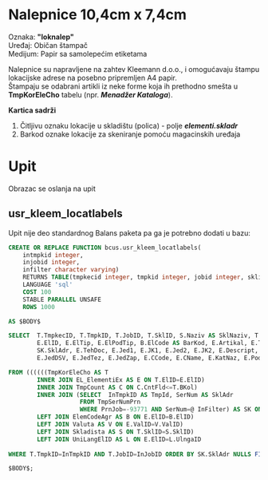 # Nalepnice 10,4cm x 7,4cm #

Oznaka: **"loknalep"**  
Uređaj: Običan štampač  
Medijum: Papir sa samolepećim etiketama  

Nalepnice su napravljene na zahtev Kleemann d.o.o., i omogućavaju štampu lokacijske adrese na posebno pripremljen A4 papir.  
Štampaju se odabrani artikli iz neke forme koja ih prethodno smešta u **TmpKorEleCho** tabelu (npr. ***Menadžer Kataloga***).

**Kartica sadrži**

1. Čitljivu oznaku lokacije u skladištu (polica) - polje ***elementi.skladr***
2. Barkod oznake lokacije za skeniranje pomoću magacinskih uređaja

# Upit #

Obrazac se oslanja na upit 

## usr_kleem_locatlabels ##

Upit nije deo standardnog Balans paketa pa ga je potrebno dodati u bazu:

```sql
CREATE OR REPLACE FUNCTION bcus.usr_kleem_locatlabels(
	intmpkid integer,
	injobid integer,
	infilter character varying)
    RETURNS TABLE(tmpkecid integer, tmpkid integer, jobid integer, sklid integer, sklnaziv character varying, bkol double precision, fcena double precision, popust double precision, mcena double precision, doctip integer, kolsmer double precision, pozicija integer, napomid integer, dtstamp double precision, elid integer, eltip integer, elpodtip integer, barkod character varying, artikal character varying, tip character varying, boja character varying, model character varying, naziv character varying, jed character varying, pcena double precision, tcena double precision, valid integer, tarbr integer, cm3 double precision, skladr character varying, tehdoc character varying, jed1 character varying, jk1 double precision, jed2 character varying, jk2 double precision, descript character varying, garrok integer, g double precision, gbrut double precision, kolpak double precision, jedpak character varying, duzina double precision, sirina double precision, visina double precision, kolpal double precision, jeddsv character varying, jedtez character varying, jedzap character varying, ccode character varying, cname character varying, katnaz character varying, podkatnaz character varying, eng_naziv character varying, gr_naziv character varying, ru_naziv character varying) 
    LANGUAGE 'sql'
    COST 100
    STABLE PARALLEL UNSAFE
    ROWS 1000

AS $BODY$

SELECT  T.TmpkecID, T.TmpkID, T.JobID, T.SklID, S.Naziv AS SklNaziv, T.BKol, T.FCena, T.Popust, T.MCena, T.DocTip, T.KolSmer, T.Pozicija, T.NapomID, T.DTStamp, 
        E.ElID, E.ElTip, E.ElPodTip, B.ElCode AS BarKod, E.Artikal, E.Tip, E.Boja, E.Model, E.Naziv, E.Jed, E.PCena, E.TCena, E.ValID, E.TarBr, E.Cm3, 
        SK.SklAdr, E.TehDoc, E.Jed1, E.JK1, E.Jed2, E.JK2, E.Descript, E.GarRok, E.g, E.gBrut, E.KolPak, E.JedPak, E.Duzina, E.Sirina, E.Visina, E.KolPal, 
        E.JedDSV, E.JedTez, E.JedZap, E.CCode, E.CName, E.KatNaz, E.PodKatNaz, L.ENG_Naziv, L.GR_Naziv, L.RU_Naziv 

FROM ((((((TmpKorEleCho AS T 
        INNER JOIN EL_ElementiEx AS E ON T.ElID=E.ElID) 
        INNER JOIN TmpCount AS C ON C.CntFld<=T.BKol) 
        INNER JOIN (SELECT  InTmpkID AS TmpId, SerNum AS SklAdr 
                    FROM TmpSerNumPrn 
                    WHERE PrnJob=-93771 AND SerNum=@ InFilter) AS SK ON SK.TmpId=T.TmpkID) 
        LEFT JOIN ElemCodeAgr AS B ON E.ElID=B.ElID) 
        LEFT JOIN Valuta AS V ON E.ValID=V.ValID) 
        LEFT JOIN Skladista AS S ON T.SklID=S.SklID) 
        LEFT JOIN UniLangElID AS L ON E.ElID=L.UlngaID 
        
WHERE T.TmpkID=InTmpkID AND T.JobID=InJobID ORDER BY SK.SklAdr NULLS FIRST;

$BODY$;
```
